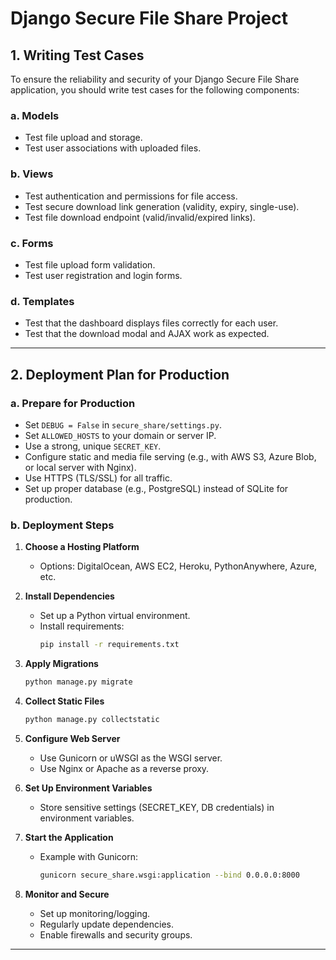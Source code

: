 # Django Secure File Share Project

## 1. Writing Test Cases

To ensure the reliability and security of your Django Secure File Share application, you should write test cases for the following components:

### a. Models
- Test file upload and storage.
- Test user associations with uploaded files.

### b. Views
- Test authentication and permissions for file access.
- Test secure download link generation (validity, expiry, single-use).
- Test file download endpoint (valid/invalid/expired links).

### c. Forms
- Test file upload form validation.
- Test user registration and login forms.

### d. Templates
- Test that the dashboard displays files correctly for each user.
- Test that the download modal and AJAX work as expected.


---

## 2. Deployment Plan for Production

### a. Prepare for Production
- Set `DEBUG = False` in `secure_share/settings.py`.
- Set `ALLOWED_HOSTS` to your domain or server IP.
- Use a strong, unique `SECRET_KEY`.
- Configure static and media file serving (e.g., with AWS S3, Azure Blob, or local server with Nginx).
- Use HTTPS (TLS/SSL) for all traffic.
- Set up proper database (e.g., PostgreSQL) instead of SQLite for production.

### b. Deployment Steps

1. **Choose a Hosting Platform**
   - Options: DigitalOcean, AWS EC2, Heroku, PythonAnywhere, Azure, etc.

2. **Install Dependencies**
   - Set up a Python virtual environment.
   - Install requirements:
     ```bash
     pip install -r requirements.txt
     ```

3. **Apply Migrations**
   ```bash
   python manage.py migrate
   ```

4. **Collect Static Files**
   ```bash
   python manage.py collectstatic
   ```

5. **Configure Web Server**
   - Use Gunicorn or uWSGI as the WSGI server.
   - Use Nginx or Apache as a reverse proxy.

6. **Set Up Environment Variables**
   - Store sensitive settings (SECRET_KEY, DB credentials) in environment variables.

7. **Start the Application**
   - Example with Gunicorn:
     ```bash
     gunicorn secure_share.wsgi:application --bind 0.0.0.0:8000
     ```

8. **Monitor and Secure**
   - Set up monitoring/logging.
   - Regularly update dependencies.
   - Enable firewalls and security groups.

---


